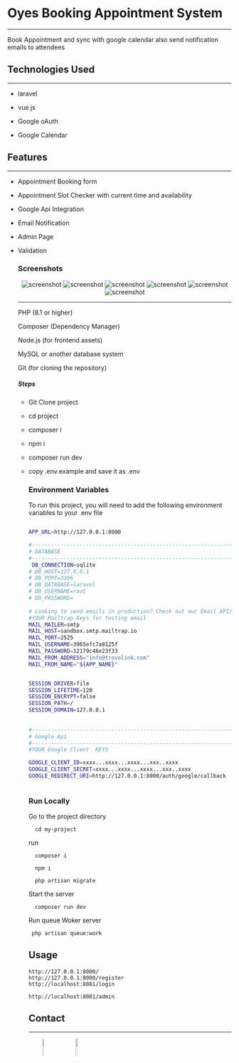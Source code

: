 # Oyes Booking Appointment System
<hr><p>Book Appointment and sync with google calendar also send notification emails to attendees</p><h2>Technologies Used</h2>
<hr><ul>
<li>laravel</li>
</ul><ul>
<li>vue js</li>
</ul><ul>
<li>Google oAuth</li>
</ul><ul>
<li>Google Calendar</li>
</ul><h2>Features</h2>
<hr><ul>
<li>Appointment Booking form</li>
</ul><ul>
<li>Appointment Slot Checker with current time and availability</li>
</ul><ul>
<li>Google Api Integration</li>
</ul><ul>
<li>Email Notification</li>
</ul><ul>
<li>Admin Page</li>
</ul><ul>
<li>Validation</li>


### Screenshots
<div align="center"> 
  <img src="public/screenshort/ss1.png" alt="screenshot" />
  <img src="public/screenshort/ss2.png" alt="screenshot" />
  <img src="public/screenshort/login.png" alt="screenshot" />
  <img src="public/screenshort/reg.png" alt="screenshot" />
  <img src="public/screenshort/oauth.png" alt="screenshot" />
  <img src="public/screenshort/admin.png" alt="screenshot" />
</div>

<hr><p>PHP (8.1 or higher)</p>
<p>Composer (Dependency Manager)</p>
<p>Node.js (for frontend assets)</p>
<p>MySQL or another database system</p>
<p>Git (for cloning the repository)</p><h5>Steps</h5><ul>
<li>Git Clone project</li>
</ul><ul>
<li>cd project</li>
</ul><ul>
<li>composer i</li>
</ul><ul>
<li>npm i</li>
</ul><ul>
<li>composer run dev</li>
</ul><ul>
<li>copy .env.example and save it as .env</li>


### Environment Variables

To run this project, you will need to add the following environment variables to your .env file

```bash

APP_URL=http://127.0.0.1:8000

#--------------------------------------------------------------------
# DATABASE
#--------------------------------------------------------------------
 DB_CONNECTION=sqlite
# DB_HOST=127.0.0.1
# DB_PORT=3306
# DB_DATABASE=laravel
# DB_USERNAME=root
# DB_PASSWORD=
 
# Looking to send emails in production? Check out our Email API/SMTP product!  
#YOUR Mailtrap Keys for testing email 
MAIL_MAILER=smtp
MAIL_HOST=sandbox.smtp.mailtrap.io
MAIL_PORT=2525
MAIL_USERNAME=3965efc7a8125f
MAIL_PASSWORD=12179c46e23f33
MAIL_FROM_ADDRESS="info@trovolink.com"
MAIL_FROM_NAME="${APP_NAME}"


SESSION_DRIVER=file
SESSION_LIFETIME=120
SESSION_ENCRYPT=false
SESSION_PATH=/
SESSION_DOMAIN=127.0.0.1
 
 
#--------------------------------------------------------------------
# Google Api
#--------------------------------------------------------------------
#YOUR Google Client  KEYS

GOOGLE_CLIENT_ID=xxxx...xxxx...xxxx...xxx..xxxx
GOOGLE_CLIENT_SECRET=xxxx...xxxx...xxxx...xxx..xxxx
GOOGLE_REDIRECT_URI=http://127.0.0.1:8000/auth/google/callback
 
```

<!-- Run Locally -->

### Run Locally

Go to the project directory

```
  cd my-project
```

run

```
  composer i
```
```
  npm i
```
```
  php artisan migrate
```

Start the server

```
  composer run dev
```

Run queue Woker server

```
 php artisan queue:work
```

<!-- Usage -->

## Usage

```dash
http://127.0.0.1:8000/
http://127.0.0.1:8000/register
http://localhost:8081/login

http://localhost:8081/admin
```

## Contact

<hr><p><span style="margin-right: 30px;"></span><a href="https://www.linkedin.com/in/0y3"><img target="_blank" src="https://cdn.jsdelivr.net/gh/devicons/devicon/icons/linkedin/linkedin-original.svg" style="width: 10%;"></a><span style="margin-right: 30px;"></span><a href="https://github.com/0y3"><img target="_blank" src="https://cdn.jsdelivr.net/gh/devicons/devicon/icons/github/github-original.svg" style="width: 10%;"></a></p>